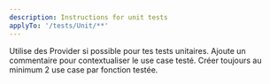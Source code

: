 ```yaml
---
description: Instructions for unit tests
applyTo: '/tests/Unit/**'
---
```


Utilise des Provider si possible pour tes tests unitaires.
Ajoute un commentaire pour contextualiser le use case testé.
Créer toujours au minimum 2 use case par fonction testée.
